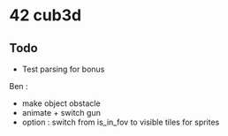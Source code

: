 # 42 cub3d
## Todo
- Test parsing for bonus

Ben :
- make object obstacle
- animate + switch gun
- option : switch from is_in_fov to visible tiles for sprites
